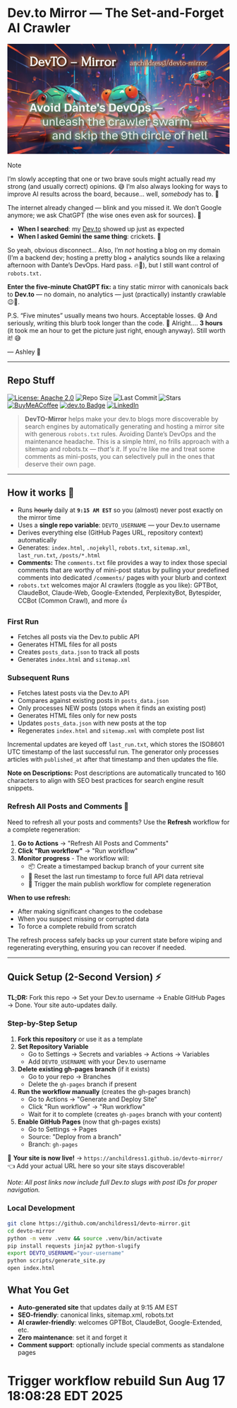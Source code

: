 # Dev\.to Mirror — The Set-and-Forget AI Crawler

![anchildress1/devto-mirror social card: A colorful crawler](https://github.com/anchildress1/devto-mirror/blob/main/assets/devto-mirror.jpg)

> [!NOTE]
>
> I’m slowly accepting that one or two brave souls might actually read my strong (and usually correct) opinions. 😅 I’m also always looking for ways to improve AI results across the board, because... well, _somebody_ has to. 🧠
>
> The internet already changed — blink and you missed it. We don’t Google anymore; we ask ChatGPT (the wise ones even ask for sources). 🤖
>  - **When I searched**: my [Dev.to](https://dev.to/anchildress1) showed up just as expected
>  - **When I asked Gemini the same thing**: crickets. 🦗
>
> So yeah, obvious disconnect... Also, I’m _not_ hosting a blog on my domain (I’m a backend dev; hosting a pretty blog + analytics sounds like a relaxing afternoon with Dante’s DevOps. Hard pass. 🔥🫠), but I still want control of `robots.txt.`
>
> **Enter the five-minute ChatGPT fix:** a tiny static mirror with canonicals back to **Dev.to** — no domain, no analytics — just (practically) instantly crawlable 😉🐜.
>
> P.S. “Five minutes” usually means two hours. Acceptable losses. 😅 And seriously, writing this blurb took longer than the code. 🤨 Alright.... **3 hours** (it took me an hour to get the picture just right, enough anyway). Still worth it! 😅
>
> — Ashley 🦄

---

## Repo Stuff

[![License: Apache 2.0](https://img.shields.io/badge/License-Apache%202.0-EDC531.svg?logo=apache)](./LICENSE)
![Repo Size](https://img.shields.io/github/repo-size/anchildress1/devto-mirror)
![Last Commit](https://img.shields.io/github/last-commit/anchildress1/devto-mirror)
![Stars](https://img.shields.io/github/stars/anchildress1/devto-mirror)
<br />
 [![BuyMeACoffee](https://img.shields.io/badge/Buy%20Me%20a%20Coffee-ffdd00?logo=buy-me-a-coffee&logoColor=black)](https://www.buymeacoffee.com/anchildress1)
 [![dev.to Badge](https://img.shields.io/badge/dev.to-0A0A0A?logo=devdotto\&logoColor=fff)](https://dev.to/anchildress1)
 [![LinkedIn](https://img.shields.io/badge/linkedin-%230077B5.svg?logo=linkedin\&logoColor=white)](https://www.linkedin.com/in/anchildress1/)

> **DevTO-Mirror** helps make your dev.to blogs more discoverable by search engines by automatically generating and hosting a mirror site with generous `robots.txt` rules. Avoiding Dante’s DevOps and the maintenance headache. This is a simple html, no frills approach with a sitemap and robots.tx — _that's it_. If you're like me and treat some comments as mini-posts, you can selectively pull in the ones that deserve their own page.

---

## How it works 🚀

* Runs ~~hourly~~ daily at **`9:15 AM EST`** so you (almost) never post exactly on the mirror time
* Uses a **single repo variable**: `DEVTO_USERNAME` — your Dev.to username
* Derives everything else (GitHub Pages URL, repository context) automatically
* Generates: `index.html`, `.nojekyll`, `robots.txt`, `sitemap.xml`, `last_run.txt`, `/posts/*.html`
* **Comments:** The `comments.txt` file provides a way to index those special comments that are worthy of mini-post status by pulling your predefined comments into dedicated `/comments/` pages with your blurb and context
* `robots.txt` welcomes major AI crawlers (toggle as you like): GPTBot, ClaudeBot, Claude-Web, Google-Extended, PerplexityBot, Bytespider, CCBot (Common Crawl), and more 👍

### First Run

- Fetches all posts via the Dev.to public API
- Generates HTML files for all posts
- Creates `posts_data.json` to track all posts
- Generates `index.html` and `sitemap.xml`

### Subsequent Runs

- Fetches latest posts via the Dev.to API
- Compares against existing posts in `posts_data.json`
- Only processes NEW posts (stops when it finds an existing post)
- Generates HTML files only for new posts
- Updates `posts_data.json` with new posts at the top
- Regenerates `index.html` and `sitemap.xml` with complete post list

Incremental updates are keyed off `last_run.txt`, which stores the ISO8601 UTC timestamp of the last successful run. The generator only processes articles with `published_at` after that timestamp and then updates the file.

**Note on Descriptions:** Post descriptions are automatically truncated to 160 characters to align with SEO best practices for search engine result snippets.

### Refresh All Posts and Comments 🔄

Need to refresh all your posts and comments? Use the **Refresh** workflow for a complete regeneration:

1. **Go to Actions** → "Refresh All Posts and Comments"
2. **Click "Run workflow"** → "Run workflow"
3. **Monitor progress** - The workflow will:
   - 📦 Create a timestamped backup branch of your current site
   - 🔄 Reset the last run timestamp to force full API data retrieval
   - 🚀 Trigger the main publish workflow for complete regeneration

**When to use refresh:**
- After making significant changes to the codebase
- When you suspect missing or corrupted data
- To force a complete rebuild from scratch

The refresh process safely backs up your current state before wiping and regenerating everything, ensuring you can recover if needed.

---

## Quick Setup (2-Second Version) ⚡

**TL;DR:** Fork this repo → Set your Dev.to username → Enable GitHub Pages → Done. Your site auto-updates daily.

### Step-by-Step Setup

1. **Fork this repository** or use it as a template
2. **Set Repository Variable**
   - Go to Settings → Secrets and variables → Actions → Variables
   - Add `DEVTO_USERNAME` with your Dev.to username
3. **Delete existing gh-pages branch** (if it exists)
   - Go to your repo → Branches
   - Delete the `gh-pages` branch if present
4. **Run the workflow manually** (creates the gh-pages branch)
   - Go to Actions → "Generate and Deploy Site"
   - Click "Run workflow" → "Run workflow"
   - Wait for it to complete (creates `gh-pages` branch with your content)
5. **Enable GitHub Pages** (now that gh-pages exists)
   - Go to Settings → Pages
   - Source: "Deploy from a branch"
   - Branch: `gh-pages`

🎉 **Your site is now live!** → `https://anchildress1.github.io/devto-mirror/` 👈 Add your actual URL here so your site stays discoverable!

*Note: All post links now include full Dev.to slugs with post IDs for proper navigation.*

### Local Development

```bash
git clone https://github.com/anchildress1/devto-mirror.git
cd devto-mirror
python -m venv .venv && source .venv/bin/activate
pip install requests jinja2 python-slugify
export DEVTO_USERNAME="your-username"
python scripts/generate_site.py
open index.html
```

## What You Get

- **Auto-generated site** that updates daily at 9:15 AM EST
- **SEO-friendly**: canonical links, sitemap.xml, robots.txt
- **AI crawler-friendly**: welcomes GPTBot, ClaudeBot, Google-Extended, etc.
- **Zero maintenance**: set it and forget it
- **Comment support**: optionally include special comments as standalone pages
# Trigger workflow rebuild Sun Aug 17 18:08:28 EDT 2025
